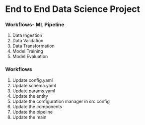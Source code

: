# End to End Data Science Project

### Workflows- ML Pipeline

1. Data Ingestion
2. Data Validation
3. Data Transformation
4. Model Training
5. Model Evaluation


### Workflows

1. Update config.yaml
2. Update schema.yaml
3. Update params.yaml
4. Update the entity
5. Update the configuration manager in src config
6. Update the components
7. Update the pipeline
8. Update the main